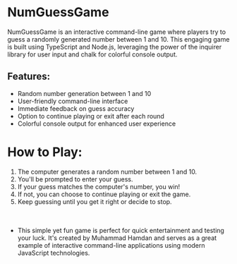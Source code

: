 # NumGuessGame
NumGuessGame is an interactive command-line game where players try to guess a randomly generated number between 1 and 10. This engaging game is built using TypeScript and Node.js, leveraging the power of the inquirer library for user input and chalk for colorful console output.

## Features:
  - Random number generation between 1 and 10
  - User-friendly command-line interface
  - Immediate feedback on guess accuracy
  - Option to continue playing or exit after each round
  - Colorful console output for enhanced user experience<br>
# How to Play:
1. The computer generates a random number between 1 and 10.
2. You'll be prompted to enter your guess.
3. If your guess matches the computer's number, you win!
4. If not, you can choose to continue playing or exit the game.
5. Keep guessing until you get it right or decide to stop.<br><br><br>
  * This simple yet fun game is perfect for quick entertainment and testing your luck. It's created by Muhammad Hamdan and serves as a great example of interactive command-line applications using modern JavaScript technologies.
